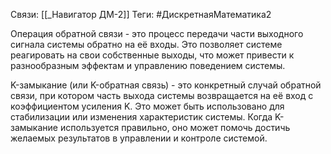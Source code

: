Связи: [[_Навигатор ДМ-2]]
Теги: #ДискретнаяМатематика2 

Операция обратной связи - это процесс передачи части выходного сигнала системы обратно на её входы. Это позволяет системе реагировать на свои собственные выходы, что может привести к разнообразным эффектам и управлению поведением системы.

K-замыкание (или K-обратная связь) - это конкретный случай обратной связи, при котором часть выхода системы возвращается на её вход с коэффициентом усиления K. Это может быть использовано для стабилизации или изменения характеристик системы. Когда K-замыкание используется правильно, оно может помочь достичь желаемых результатов в управлении и контроле системой.